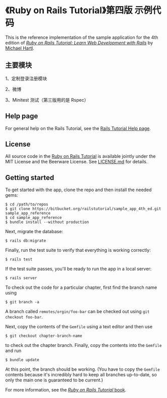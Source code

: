 # 《Ruby on Rails Tutorial》第四版 示例代码

This is the reference implementation of the sample application for the 4th edition of [*Ruby on Rails Tutorial: Learn Web Development with Rails*](http://www.railstutorial.org/) by [Michael Hartl](http://www.michaelhartl.com/).

## 主要模块

1、定制登录注册模块

2、微博

3、Minitest 测试（第三版用的是 Rspec）

## Help page

For general help on the Rails Tutorial, see the [Rails Tutorial Help page](https://www.railstutorial.org/help).

## License

All source code in the [Ruby on Rails Tutorial](http://railstutorial.org/) is available jointly under the MIT License and the Beerware License. See [LICENSE.md](LICENSE.md) for details.

## Getting started

To get started with the app, clone the repo and then install the needed gems:

```
$ cd /path/to/repos
$ git clone https://bitbucket.org/railstutorial/sample_app_4th_ed.git sample_app_reference
$ cd sample_app_reference
$ bundle install --without production
```

Next, migrate the database:

```
$ rails db:migrate
```

Finally, run the test suite to verify that everything is working correctly:

```
$ rails test
```

If the test suite passes, you'll be ready to run the app in a local server:

```
$ rails server
```

To check out the code for a particular chapter, first find the branch name using

```
$ git branch -a
```

A branch called `remotes/orgin/foo-bar` can be checked out using `git checkout foo-bar`.

Next, copy the contents of the `Gemfile` using a text editor and then use

```
$ git checkout chapter-branch-name
```

to check out the chapter branch. Finally, copy the contents into the `Gemfile` and run

```
$ bundle update
```

At this point, the branch should be working. (You have to copy the `Gemfile` contents because it's incredibly hard to keep all branches up-to-date, so only the main one is guaranteed to be current.)

For more information, see the
[*Ruby on Rails Tutorial* book](http://www.railstutorial.org/book).
